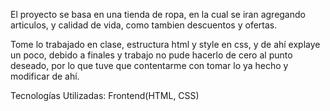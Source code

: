 El proyecto se basa en una tienda de ropa, en la cual se iran agregando articulos, y calidad de vida, como tambien descuentos y ofertas.

Tome lo trabajado en clase, estructura html y style en css, y de ahí explaye un poco, debido a finales y trabajo no pude hacerlo de cero al punto deseado, por lo que tuve que contentarme con tomar lo ya hecho y modificar de ahí.

Tecnologías Utilizadas:
Frontend(HTML, CSS)

